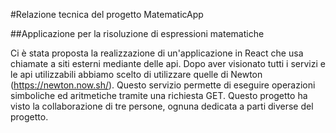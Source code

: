 #Relazione tecnica del progetto MatematicApp

##Applicazione per la risoluzione di espressioni matematiche

Ci è stata proposta la realizzazione di un'applicazione in React che usa chiamate a siti esterni mediante delle api.
Dopo aver visionato tutti i servizi e le api utilizzabili abbiamo scelto di utilizzare quelle di Newton (https://newton.now.sh/). Questo servizio permette di eseguire operazioni simboliche ed aritmetiche tramite una richiesta GET.
Questo progetto ha visto la collaborazione di tre persone, ognuna dedicata a parti diverse del progetto.
